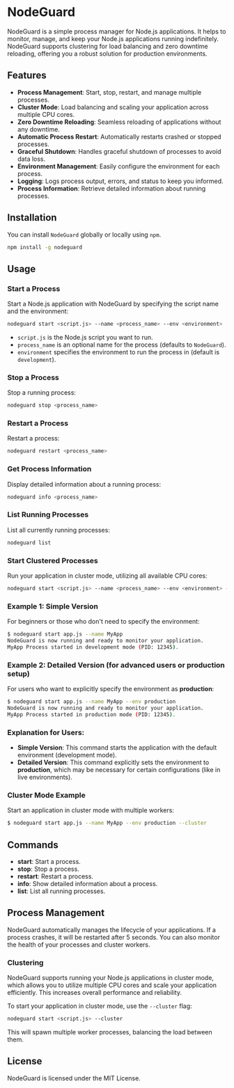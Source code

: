 # NodeGuard

NodeGuard is a simple process manager for Node.js applications. It helps to monitor, manage, and keep your Node.js applications running indefinitely. NodeGuard supports clustering for load balancing and zero downtime reloading, offering you a robust solution for production environments.

## Features

- **Process Management**: Start, stop, restart, and manage multiple processes.
- **Cluster Mode**: Load balancing and scaling your application across multiple CPU cores.
- **Zero Downtime Reloading**: Seamless reloading of applications without any downtime.
- **Automatic Process Restart**: Automatically restarts crashed or stopped processes.
- **Graceful Shutdown**: Handles graceful shutdown of processes to avoid data loss.
- **Environment Management**: Easily configure the environment for each process.
- **Logging**: Logs process output, errors, and status to keep you informed.
- **Process Information**: Retrieve detailed information about running processes.

## Installation

You can install `NodeGuard` globally or locally using `npm`.

```bash
npm install -g nodeguard
```

## Usage

### Start a Process

Start a Node.js application with NodeGuard by specifying the script name and the environment:

```bash
nodeguard start <script.js> --name <process_name> --env <environment>
```

- `script.js` is the Node.js script you want to run.
- `process_name` is an optional name for the process (defaults to `NodeGuard`).
- `environment` specifies the environment to run the process in (default is `development`).

### Stop a Process

Stop a running process:

```bash
nodeguard stop <process_name>
```

### Restart a Process

Restart a process:

```bash
nodeguard restart <process_name>
```

### Get Process Information

Display detailed information about a running process:

```bash
nodeguard info <process_name>
```

### List Running Processes

List all currently running processes:

```bash
nodeguard list
```

### Start Clustered Processes

Run your application in cluster mode, utilizing all available CPU cores:

```bash
nodeguard start <script.js> --name <process_name> --env <environment> --cluster
```

### Example 1: Simple Version
For beginners or those who don't need to specify the environment:

```bash
$ nodeguard start app.js --name MyApp
NodeGuard is now running and ready to monitor your application.
MyApp Process started in development mode (PID: 12345).
```

### Example 2: Detailed Version (for advanced users or production setup)
For users who want to explicitly specify the environment as **production**:

```bash
$ nodeguard start app.js --name MyApp --env production
NodeGuard is now running and ready to monitor your application.
MyApp Process started in production mode (PID: 12345).
```
### Explanation for Users:
- **Simple Version**: This command starts the application with the default environment (development mode).
- **Detailed Version**: This command explicitly sets the environment to **production**, which may be necessary for certain configurations (like in live environments).
 
### Cluster Mode Example

Start an application in cluster mode with multiple workers:

```bash
$ nodeguard start app.js --name MyApp --env production --cluster
```

## Commands

- **start**: Start a process.
- **stop**: Stop a process.
- **restart**: Restart a process.
- **info**: Show detailed information about a process.
- **list**: List all running processes.

## Process Management

NodeGuard automatically manages the lifecycle of your applications. If a process crashes, it will be restarted after 5 seconds. You can also monitor the health of your processes and cluster workers.

### Clustering

NodeGuard supports running your Node.js applications in cluster mode, which allows you to utilize multiple CPU cores and scale your application efficiently. This increases overall performance and reliability.

To start your application in cluster mode, use the `--cluster` flag:

```bash
nodeguard start <script.js> --cluster
```

This will spawn multiple worker processes, balancing the load between them.

## License

NodeGuard is licensed under the MIT License.
